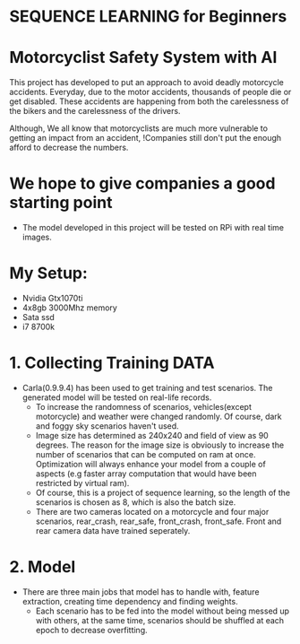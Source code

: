 # SEQUENCE LEARNING for Beginners
# Motorcyclist Safety System with AI 

This project has developed to put an approach to avoid deadly motorcycle accidents. Everyday, due to the motor accidents, thousands of people die or get disabled. 
These accidents are happening from both the carelessness of the bikers and the carelessness of the drivers. 

Although, We all know that motorcyclists are much more vulnerable to getting an impact from an accident, !Companies still don't put the enough afford to decrease the numbers.   
# We hope to give companies a good starting point

* The model developed in this project will be tested on RPi with real time images.

# My Setup:
* Nvidia Gtx1070ti
* 4x8gb 3000Mhz memory
* Sata ssd
* i7 8700k

# 1. Collecting Training DATA
* Carla(0.9.9.4) has been used to get training and test scenarios. The generated model will be tested on real-life records.
  - To increase the randomness of scenarios, vehicles(except motorcycle) and weather were changed randomly. Of course, dark and foggy sky scenarios haven't used.  
  - Image size has determined as 240x240 and field of view as 90 degrees. The reason for the image size is obviously to increase the number of scenarios that can be computed on ram at once. Optimization will always enhance your model from a couple of aspects (e.g faster array computation that would have been restricted by virtual ram). 
  - Of course, this is a project of sequence learning, so the length of the scenarios is chosen as 8, which is also the batch size.
  - There are two cameras located on a motorcycle and four major scenarios, rear_crash, rear_safe, front_crash, front_safe. Front and rear camera data have trained seperately. 
  
# 2. Model 
* There are three main jobs that model has to handle with, feature extraction, creating time dependency and finding weights.
  - Each scenario has to be fed into the model without being messed up with others, at the same time, scenarios should be shuffled at each epoch to decrease overfitting. 
